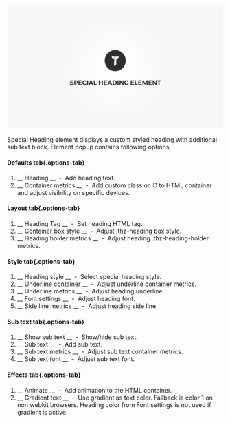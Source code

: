 <div class="thz-doc-image max">
<a class="thz-lightbox mfp-iframe" href="https://www.youtube.com/watch?v=2e6Ud7yBwvA" data-mfp-title="Creatus WordPress Theme Special Heading Element" data-modal-size="large">
	<img src="../../docs-media/splash-special-heading-element.jpg" alt="Creatus WordPress Theme Special Heading Element" />
</a>
</div>

Special Heading element displays a custom styled heading with additional sub text block. Element popup contains following options;

#### Defaults tab{.options-tab}
1. __ Heading __ &nbsp;-&nbsp; Add heading text.
1. __ Container metrics __ &nbsp;-&nbsp; Add custom class or ID to HTML container and adjust visibility on specific devices.

#### Layout tab{.options-tab}
1. __ Heading Tag __ &nbsp;-&nbsp; Set heading HTML tag.
1. __ Container box style __ &nbsp;-&nbsp; Adjust .thz-heading box style.
1. __ Heading holder metrics __ &nbsp;-&nbsp; Adjust heading .thz-heading-holder metrics.

#### Style tab{.options-tab}
1. __ Heading style __ &nbsp;-&nbsp; Select special heading style.
1. __ Underline container __ &nbsp;-&nbsp; Adjust underline container metrics.
1. __ Underline metrics __ &nbsp;-&nbsp; Adjust heading underline.
1. __ Font settings __ &nbsp;-&nbsp; Adjust heading font.
1. __ Side line metrics __ &nbsp;-&nbsp; Adjust heading side line.

#### Sub text tab{.options-tab}
1. __ Show sub text __ &nbsp;-&nbsp; Show/hide sub text.
1. __ Sub text __ &nbsp;-&nbsp; Add sub text.
1. __ Sub text metrics __ &nbsp;-&nbsp; Adjust sub text container metrics.
1. __ Sub text font __ &nbsp;-&nbsp; Adjust sub text font.

#### Effects tab{.options-tab}
1. __ Animate __ &nbsp;-&nbsp; Add animation to the HTML container.
1. __ Gradient text __ &nbsp;-&nbsp; Use gradient as text color. Fallback is color 1 on non webkit browsers. Heading color from Font settings is not used if gradient is active.